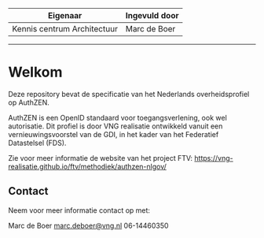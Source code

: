 | Eigenaar | Ingevuld door |
| --- | --- |
| Kennis centrum Architectuur | Marc de Boer |
<hr/>

# Welkom

Deze repository bevat de specificatie van het Nederlands overheidsprofiel op AuthZEN. 

AuthZEN is een OpenID standaard voor toegangsverlening, ook wel autorisatie. Dit profiel is door VNG realisatie ontwikkeld vanuit een vernieuwingsvoorstel van de GDI, in het kader van het Federatief Datastelsel (FDS).

Zie voor meer informatie de website van het project FTV:
https://vng-realisatie.github.io/ftv/methodiek/authzen-nlgov/

## Contact

Neem voor meer informatie contact op met:

Marc de Boer
[marc.deboer@vng.nl](mailto:marc.deboer@vng.nl)
06-14460350

